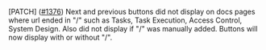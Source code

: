 [PATCH] ([#1376](https://github.com/taskcluster/taskcluster/issues/1376)) Next and previous buttons did not display on docs pages where url ended in "/" such as Tasks, Task Execution, Access Control, System Design. Also did not display if "/" was manually added. Buttons will now display with or without "/".